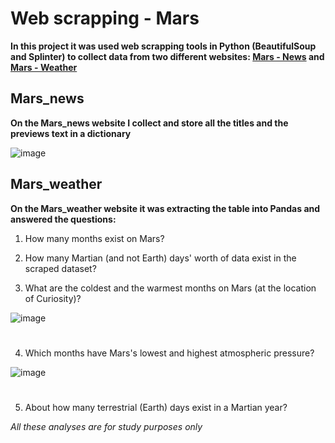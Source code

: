 # Web scrapping - Mars

**In this project it was used web scrapping tools in Python (BeautifulSoup and Splinter) to collect data from two different websites: [Mars - News](https://static.bc-edx.com/data/web/mars_news/index.html) and [Mars - Weather](https://static.bc-edx.com/data/web/mars_facts/temperature.html)** 

## Mars_news

**On the Mars_news website I collect and store all the titles and the previews text in a dictionary**

![image](https://github.com/Daniels2023/Webscrapping-Mars/assets/124798004/ffe6e17a-333a-4e23-851a-17d2843574e3)

## Mars_weather

**On the Mars_weather website it was extracting the table into Pandas and answered the questions:**

1. How many months exist on Mars?

2. How many Martian (and not Earth) days' worth of data exist in the scraped dataset?

3. What are the coldest and the warmest months on Mars (at the location of Curiosity)?

![image](https://github.com/Daniels2023/Webscrapping-Mars/assets/124798004/8d65aaab-8097-47c5-aae0-61fe7b8c98fd)
# 

4. Which months have Mars's lowest and highest atmospheric pressure?

![image](https://github.com/Daniels2023/Webscrapping-Mars/assets/124798004/8da0a56b-748d-4640-b793-cae7ce4fcbc6)
#

5. About how many terrestrial (Earth) days exist in a Martian year?

*All these analyses are for study purposes only*



